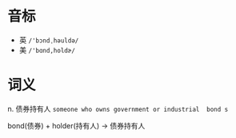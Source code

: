 # 音标

- 英 `/'bɔndˌhəuldə/`
- 美 `/'bɑnd,holdɚ/`

# 词义

n. 债券持有人
`someone who owns government or industrial  bond s `



bond(债券) + holder(持有人) → 债券持有人

